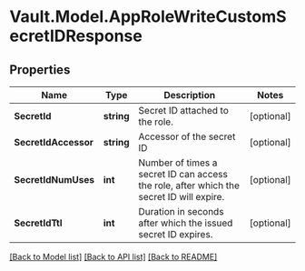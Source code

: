 # Vault.Model.AppRoleWriteCustomSecretIDResponse

## Properties

Name | Type | Description | Notes
------------ | ------------- | ------------- | -------------
**SecretId** | **string** | Secret ID attached to the role. | [optional] 
**SecretIdAccessor** | **string** | Accessor of the secret ID | [optional] 
**SecretIdNumUses** | **int** | Number of times a secret ID can access the role, after which the secret ID will expire. | [optional] 
**SecretIdTtl** | **int** | Duration in seconds after which the issued secret ID expires. | [optional] 


[[Back to Model list]](../README.md#documentation-for-models) [[Back to API list]](../README.md#documentation-for-api-endpoints) [[Back to README]](../README.md)

